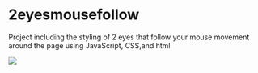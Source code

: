 
# 2eyesmousefollow
Project including the styling of 2 eyes that follow your mouse movement around the page using JavaScript, CSS,and html

<img src="![portfolio2](https://user-images.githubusercontent.com/14944408/232822954-c43e7ca6-e3e7-44ed-8969-c5e228cc304c.png)"/>
